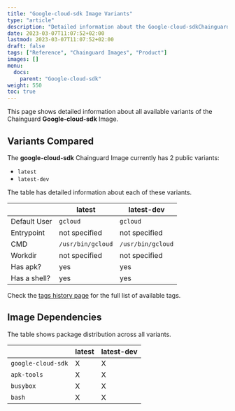 ```yaml
---
title: "Google-cloud-sdk Image Variants"
type: "article"
description: "Detailed information about the Google-cloud-sdkChainguard Image variants"
date: 2023-03-07T11:07:52+02:00
lastmod: 2023-03-07T11:07:52+02:00
draft: false
tags: ["Reference", "Chainguard Images", "Product"]
images: []
menu:
  docs:
    parent: "Google-cloud-sdk"
weight: 550
toc: true
---
```


This page shows detailed information about all available variants of the Chainguard **Google-cloud-sdk** Image.

## Variants Compared
The **google-cloud-sdk** Chainguard Image currently has 2 public variants: 

- `latest`
- `latest-dev`

The table has detailed information about each of these variants.

|              | latest            | latest-dev        |
|--------------|-------------------|-------------------|
| Default User | `gcloud`          | `gcloud`          |
| Entrypoint   | not specified     | not specified     |
| CMD          | `/usr/bin/gcloud` | `/usr/bin/gcloud` |
| Workdir      | not specified     | not specified     |
| Has apk?     | yes               | yes               |
| Has a shell? | yes               | yes               |

Check the [tags history page](/chainguard/chainguard-images/reference/google-cloud-sdk/tags_history/) for the full list of available tags.
## Image Dependencies
The table shows package distribution across all variants.

|                    | latest | latest-dev |
|--------------------|--------|------------|
| `google-cloud-sdk` | X      | X          |
| `apk-tools`        | X      | X          |
| `busybox`          | X      | X          |
| `bash`             | X      | X          |
